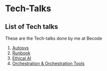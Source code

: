 # Tech-Talks

## List of Tech talks

These are the Tech-talks done by me at Becode

1. [Autosys](Autosys.pdf)
2. [Runbook](Runbook.pdf)
3. [Ethical AI](ETHICAL-AI.pdf)
4. [Orchestration & Orchestration Tools](ORCHESTRATION-TOOLS.pdf)
